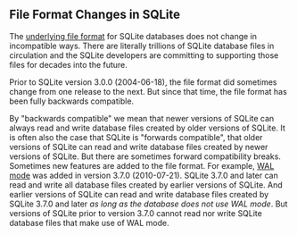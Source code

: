 ## File Format Changes in SQLite



The [underlying file format](fileformat2.html) for SQLite databases does not
change in incompatible ways. There are literally trillions of
SQLite database files in circulation and the SQLite developers are
committing to supporting those files for decades into the future.




Prior to SQLite version 3\.0\.0 (2004\-06\-18\), the file format did
sometimes change from one release to the next. But since that time,
the file format has been fully backwards compatible.




By "backwards compatible" we mean that
newer versions of SQLite can always read and write database files created
by older versions of SQLite.
It is often also the case that SQLite is "forwards compatible", that
older versions of SQLite can read and write database files created by
newer versions of SQLite. But there are sometimes forward compatibility
breaks. Sometimes new features are added to the file format. For
example, [WAL mode](wal.html) was added in version 3\.7\.0 (2010\-07\-21\). 
SQLite 3\.7\.0 and later can read and write all database files created
by earlier versions of SQLite. And earlier versions of SQLite can
read and write database files created by SQLite 3\.7\.0 and later
*as long as the database does not use WAL mode*. But versions of
SQLite prior to version 3\.7\.0 cannot read nor write SQLite database files
that make use of WAL mode.



